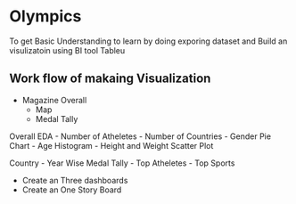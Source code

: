 
# Olympics 

To get Basic Understanding to 
learn by doing exporing dataset and Build an visulizatoin using 
BI tool Tableu 

## Work flow of makaing Visualization


- Magazine 
Overall
    - Map
    - Medal Tally

Overall EDA
    - Number of Atheletes
    - Number of Countries
    - Gender Pie Chart
    - Age Histogram
    - Height and Weight Scatter Plot


Country
    - Year Wise Medal Tally
    - Top Atheletes
    - Top Sports


+ Create an Three dashboards 
+ Create an One Story Board 




